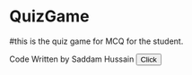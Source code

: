 # QuizGame
#this is the quiz game for MCQ for the student.

Code Written by Saddam Hussain
<button>Click</button>